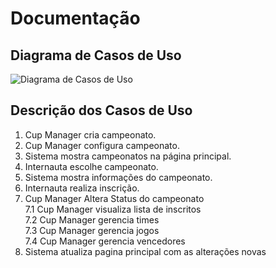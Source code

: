 # Documentação

## Diagrama de Casos de Uso
![Diagrama de Casos de Uso](https://github.com/Antoni036/PPADS-Projeto/assets/67022366/e76da78b-0b49-41e4-9446-e2e1e499fa54)

## Descrição dos Casos de Uso
1.	Cup Manager cria campeonato.
2.	Cup Manager configura campeonato.
3.	Sistema mostra campeonatos na página principal.
4.	Internauta escolhe campeonato.
5.	Sistema mostra informações do campeonato.
6.	Internauta realiza inscrição.
7.	Cup Manager Altera Status do campeonato  
7.1	Cup Manager visualiza lista de inscritos  
7.2	Cup Manager gerencia times  
7.3	Cup Manager gerencia jogos  
7.4	Cup Manager gerencia vencedores  
8.	Sistema atualiza pagina principal com as alterações novas
